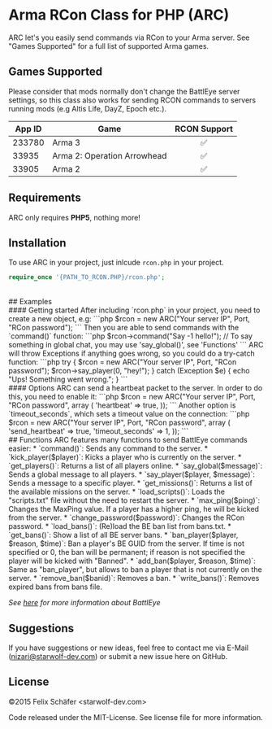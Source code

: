 # Arma RCon Class for PHP (ARC)

ARC let's you easily send commands via  RCon to your Arma server. See "Games Supported" for a full list of supported Arma games.

## Games Supported
Please consider that mods normally don't change the BattlEye server settings, so this class also works for sending RCON commands  to servers running mods (e.g Altis Life, DayZ, Epoch etc.).

| App ID        | Game          | RCON Support       |
|---------------|---------------|:------------------:|
|233780         | Arma 3        | :white_check_mark: |
|33935          | Arma 2: Operation Arrowhead       | :white_check_mark: |
|33905          | Arma 2        | :white_check_mark: |

## Requirements
ARC only requires **PHP5**, nothing more!
<br>
## Installation
To use ARC in your project, just inlcude `rcon.php` in your project.
```php
require_once '{PATH_TO_RCON.PHP}/rcon.php';
```
<br>
## Examples
<br>
#### Getting started
After including `rcon.php` in your project, you need to create a new object, e.g:
```php
$rcon = new ARC("Your server IP", Port, "RCon password");
```
Then you are able to send commands with the `command()` function:
```php
$rcon->command("Say -1 hello!"); // To say something in global chat, you may use 'say_global()', see 'Functions'
```
ARC will throw Exceptions if anything goes wrong, so you could do a try-catch function:
```php
try 
{
    $rcon = new ARC("Your server IP", Port, "RCon password");
    $rcon->say_player(0, "hey!");
} 
catch (Exception $e) 
{
    echo "Ups! Something went wrong.";
}
```
<br>
#### Options
ARC can send a heartbeat packet to the server. In order to do this, you need to enable it:
```php
$rcon = new ARC("Your server IP", Port, "RCon password", array (
        'heartbeat' => true,
    ));
```
Another option is `timeout_seconds`, which sets a timeout value on the connection:
```php
$rcon = new ARC("Your server IP", Port, "RCon password", array (
        'send_heartbeat'       => true,
        'timeout_seconds'      => 1,
    ));
```
<br>
## Functions
ARC features many functions to send BattlEye commands easier:
* `command()`:  Sends any command to the server.
* `kick_player($player)`:  Kicks a player who is currently on the server.
* `get_players()`:  Returns a list of all players online.
* `say_global($message)`:  Sends a global message to all players.
* `say_player($player, $message)`:  Sends a message to a specific player.
* `get_missions()`:  Returns a list of the available missions on the server.
* `load_scripts()`:  Loads the "scripts.txt" file without the need to restart the server.
* `max_ping($ping)`:  Changes the MaxPing value. If a player has a higher ping, he will be kicked from the server.
* `change_password($password)`:  Changes the RCon password.
* `load_bans()`:  (Re)load the BE ban list from bans.txt.
* `get_bans()`:  Show a list of all BE server bans.
* `ban_player($player, $reason, $time)`:  Ban a player's BE GUID from the server. If time is not specified or 0, the ban will be permanent; if reason is not specified the player will be kicked with "Banned".
* `add_ban($player, $reason, $time)`:  Same as "ban_player", but allows to ban a player that is not currently on the server.
* `remove_ban($banid)`:  Removes a ban.
* `write_bans()`:  Removes expired bans from bans file.

*See [here](https://community.bistudio.com/wiki/BattlEye "BattlEye Wiki") for more information about BattlEye*
<br>
## Suggestions
If you have suggestions or new ideas, feel free to contact me via E-Mail (nizari@starwolf-dev.com) or submit a new issue here on GitHub.
<br>
## License
&copy;2015 Felix Schäfer <starwolf-dev.com>

Code released under the MIT-License. See license file for more information.
